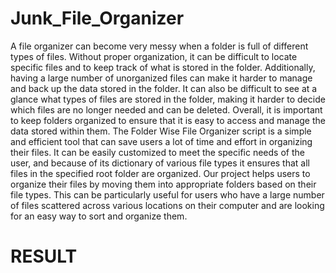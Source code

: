 # Junk_File_Organizer
A file organizer can become very messy when a folder is full of different types of files. Without proper organization, it can be difficult to locate specific files and to keep track of what is stored in the folder. Additionally, having a large number of unorganized files can make it harder to manage and back up the data stored in the folder. It can also be difficult to see at a glance what types of files are stored in the folder, making it harder to decide which files are no longer needed and can be deleted. Overall, it is important to keep folders organized to ensure that it is easy to access and manage the data stored within them.
The Folder Wise File Organizer script is a simple and efficient tool that can save users a lot of time and effort in organizing their files. It can be easily customized to meet the specific needs of the user, and because of its dictionary of various file types it ensures that all files in the specified root folder are organized. 
Our project helps users to organize their files by moving them into appropriate folders based on their file types. This can be particularly useful for users who have a large number of files scattered across various locations on their computer and are looking for an easy way to sort and organize them.

# RESULT
